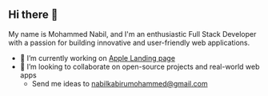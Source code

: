 ## Hi there 👋

My name is Mohammed Nabil, and I'm an enthusiastic Full Stack Developer with a passion for building innovative and user-friendly web applications.

- 🔭 I’m currently working on [Apple Landing page](https://github.com/Mnet007/macbook_landing_page)
- 👯 I’m looking to collaborate on open-source projects and real-world web apps
  - Send me ideas to nabilkabirumohammed@gmail.com
  
<!--
**Mnet007/Mnet007** is a ✨ _special_ ✨ repository because its `README.md` (this file) appears on your GitHub profile.

Here are some ideas to get you started:

- 🔭 I’m currently working on ...
- 🌱 I’m currently learning ...
- 👯 I’m looking to collaborate on ...
- 🤔 I’m looking for help with ...
- 💬 Ask me about ...
- 📫 How to reach me: ...
- 😄 Pronouns: ...
- ⚡ Fun fact: ...
-->
